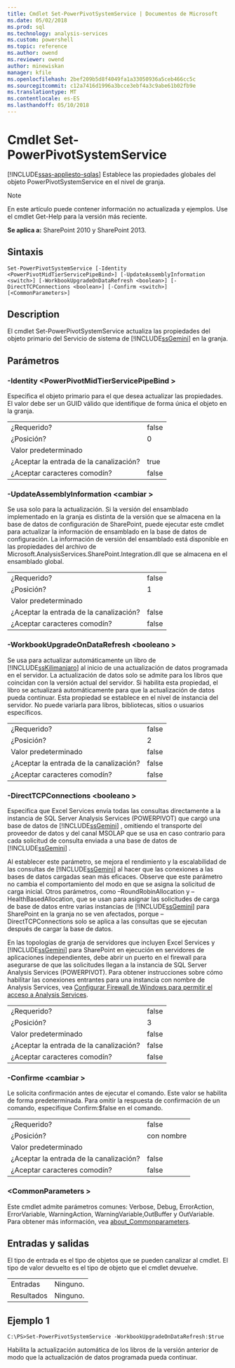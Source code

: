 ```yaml
---
title: Cmdlet Set-PowerPivotSystemService | Documentos de Microsoft
ms.date: 05/02/2018
ms.prod: sql
ms.technology: analysis-services
ms.custom: powershell
ms.topic: reference
ms.author: owend
ms.reviewer: owend
author: minewiskan
manager: kfile
ms.openlocfilehash: 2bef209b5d8f4049fa1a33050936a5ceb466cc5c
ms.sourcegitcommit: c12a7416d1996a3bcce3ebf4a3c9abe61b02fb9e
ms.translationtype: MT
ms.contentlocale: es-ES
ms.lasthandoff: 05/10/2018
---
```

# <a name="set-powerpivotsystemservice-cmdlet"></a>Cmdlet Set-PowerPivotSystemService
[!INCLUDE[ssas-appliesto-sqlas](../../includes/ssas-appliesto-sqlas.md)]
  Establece las propiedades globales del objeto PowerPivotSystemService en el nivel de granja.  

>[!NOTE] 
>En este artículo puede contener información no actualizada y ejemplos. Use el cmdlet Get-Help para la versión más reciente.
  
 **Se aplica a:** SharePoint 2010 y SharePoint 2013.  
  
## <a name="syntax"></a>Sintaxis  
  
```  
Set-PowerPivotSystemService [-Identity <PowerPivotMidTierServicePipeBind>] [-UpdateAssemblyInformation <switch>] [-WorkbookUpgradeOnDataRefresh <boolean>] [-DirectTCPConnections <boolean>] [-Confirm <switch>] [<CommonParameters>]  
```  
  
## <a name="description"></a>Description  
 El cmdlet Set-PowerPivotSystemService actualiza las propiedades del objeto primario del Servicio de sistema de [!INCLUDE[ssGemini](../../includes/ssgemini-md.md)] en la granja.  
  
## <a name="parameters"></a>Parámetros  
  
### <a name="-identity-powerpivotmidtierservicepipebind"></a>-Identity \<PowerPivotMidTierServicePipeBind >  
 Especifica el objeto primario para el que desea actualizar las propiedades. El valor debe ser un GUID válido que identifique de forma única el objeto en la granja.  
  
|||  
|-|-|  
|¿Requerido?|false|  
|¿Posición?|0|  
|Valor predeterminado||  
|¿Aceptar la entrada de la canalización?|true|  
|¿Aceptar caracteres comodín?|false|  
  
### <a name="-updateassemblyinformation-switch"></a>-UpdateAssemblyInformation \<cambiar >  
 Se usa solo para la actualización. Si la versión del ensamblado implementado en la granja es distinta de la versión que se almacena en la base de datos de configuración de SharePoint, puede ejecutar este cmdlet para actualizar la información de ensamblado en la base de datos de configuración. La información de versión del ensamblado está disponible en las propiedades del archivo de Microsoft.AnalysisServices.SharePoint.Integration.dll que se almacena en el ensamblado global.  
  
|||  
|-|-|  
|¿Requerido?|false|  
|¿Posición?|1|  
|Valor predeterminado||  
|¿Aceptar la entrada de la canalización?|false|  
|¿Aceptar caracteres comodín?|false|  
  
### <a name="-workbookupgradeondatarefresh-boolean"></a>-WorkbookUpgradeOnDataRefresh \<booleano >  
 Se usa para actualizar automáticamente un libro de [!INCLUDE[ssKilimanjaro](../../includes/sskilimanjaro-md.md)] al inicio de una actualización de datos programada en el servidor. La actualización de datos solo se admite para los libros que coincidan con la versión actual del servidor. Si habilita esta propiedad, el libro se actualizará automáticamente para que la actualización de datos pueda continuar. Esta propiedad se establece en el nivel de instancia del servidor. No puede variarla para libros, bibliotecas, sitios o usuarios específicos.  
  
|||  
|-|-|  
|¿Requerido?|false|  
|¿Posición?|2|  
|Valor predeterminado|false|  
|¿Aceptar la entrada de la canalización?|false|  
|¿Aceptar caracteres comodín?|false|  
  
### <a name="-directtcpconnections-boolean"></a>-DirectTCPConnections \<booleano >  
 Especifica que Excel Services envía todas las consultas directamente a la instancia de SQL Server Analysis Services (POWERPIVOT) que cargó una base de datos de [!INCLUDE[ssGemini](../../includes/ssgemini-md.md)] , omitiendo el transporte del proveedor de datos y del canal MSOLAP que se usa en caso contrario para cada solicitud de consulta enviada a una base de datos de [!INCLUDE[ssGemini](../../includes/ssgemini-md.md)] .  
  
 Al establecer este parámetro, se mejora el rendimiento y la escalabilidad de las consultas de [!INCLUDE[ssGemini](../../includes/ssgemini-md.md)] al hacer que las conexiones a las bases de datos cargadas sean más eficaces. Observe que este parámetro no cambia el comportamiento del modo en que se asigna la solicitud de carga inicial. Otros parámetros, como –RoundRobinAllocation y –HealthBasedAllocation, que se usan para asignar las solicitudes de carga de base de datos entre varias instancias de [!INCLUDE[ssGemini](../../includes/ssgemini-md.md)] para SharePoint en la granja no se ven afectados, porque –DirectTCPConnections solo se aplica a las consultas que se ejecutan después de cargar la base de datos.  
  
 En las topologías de granja de servidores que incluyen Excel Services y [!INCLUDE[ssGemini](../../includes/ssgemini-md.md)] para SharePoint en ejecución en servidores de aplicaciones independientes, debe abrir un puerto en el firewall para asegurarse de que las solicitudes llegan a la instancia de SQL Server Analysis Services (POWERPIVOT). Para obtener instrucciones sobre cómo habilitar las conexiones entrantes para una instancia con nombre de Analysis Services, vea [Configurar Firewall de Windows para permitir el acceso a Analysis Services](../../analysis-services/instances/configure-the-windows-firewall-to-allow-analysis-services-access.md).  
  
|||  
|-|-|  
|¿Requerido?|false|  
|¿Posición?|3|  
|Valor predeterminado|false|  
|¿Aceptar la entrada de la canalización?|false|  
|¿Aceptar caracteres comodín?|false|  
  
### <a name="-confirm-switch"></a>-Confirme \<cambiar >  
 Le solicita confirmación antes de ejecutar el comando. Este valor se habilita de forma predeterminada. Para omitir la respuesta de confirmación de un comando, especifique Confirm:$false en el comando.  
  
|||  
|-|-|  
|¿Requerido?|false|  
|¿Posición?|con nombre|  
|Valor predeterminado||  
|¿Aceptar la entrada de la canalización?|false|  
|¿Aceptar caracteres comodín?|false|  
  
### <a name="commonparameters"></a>\<CommonParameters >  
 Este cmdlet admite parámetros comunes: Verbose, Debug, ErrorAction, ErrorVariable, WarningAction, WarningVariable,OutBuffer y OutVariable. Para obtener más información, vea [about_Commonparameters](http://go.microsoft.com/fwlink/?linkID=227825).  
  
## <a name="inputs-and-outputs"></a>Entradas y salidas  
 El tipo de entrada es el tipo de objetos que se pueden canalizar al cmdlet. El tipo de valor devuelto es el tipo de objeto que el cmdlet devuelve.  
  
|||  
|-|-|  
|Entradas|Ninguno.|  
|Resultados|Ninguno.|  
  
## <a name="example-1"></a>Ejemplo 1  
  
```  
C:\PS>Set-PowerPivotSystemService -WorkbookUpgradeOnDataRefresh:$true  
```  
  
 Habilita la actualización automática de los libros de la versión anterior de modo que la actualización de datos programada pueda continuar.  
  
  
